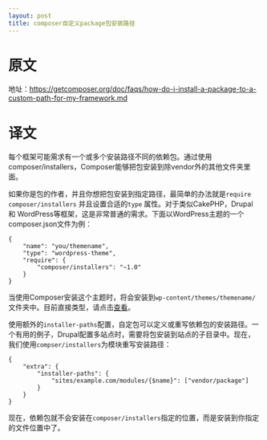 ```yaml
---
layout: post
title: composer自定义package包安装路径
---
```


# 原文

地址：https://getcomposer.org/doc/faqs/how-do-i-install-a-package-to-a-custom-path-for-my-framework.md

# 译文

每个框架可能需求有一个或多个安装路径不同的依赖包。通过使用composer/installers，Composer能够把包安装到除vendor外的其他文件夹里面。

如果你是包的作者，并且你想把包安装到指定路径，最简单的办法就是`require composer/installers` 并且设置合适的`type` 属性。对于类似CakePHP，Drupal 和 WordPress等框架，这是非常普通的需求。下面以WordPress主题的一个composer.json文件为例：

```
{
    "name": "you/themename",
    "type": "wordpress-theme",
    "require": {
        "composer/installers": "~1.0"
    }
}
```

当使用Composer安装这个主题时，将会安装到`wp-content/themes/themename/`文件夹中。目前直接类型，请点击[查看](https://github.com/composer/installers#current-supported-types)。

使用额外的`installer-paths`配置，自定包可以定义或重写依赖包的安装路径。一个有用的例子，Drupal配置多站点时，需要将包安装到站点的子目录中。现在，我们使用`compser/installers`为模块重写安装路径：

```
{
    "extra": {
        "installer-paths": {
            "sites/example.com/modules/{$name}": ["vendor/package"]
        }
    }
}
```

现在，依赖包就不会安装在`composer/installers`指定的位置，而是安装到你指定的文件位置中了。